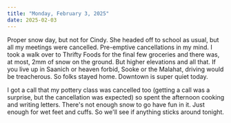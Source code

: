 ```yaml
---
title: "Monday, February 3, 2025"
date: 2025-02-03
---
```


Proper snow day, but not for Cindy.  She headed off to school as usual, but all my meetings were cancelled.  Pre-emptive cancellations in my mind.  I took a walk over to Thrifty Foods for the final few groceries and there was, at most, 2mm of snow on the ground.  But higher elevations and all that.  If you live up in Saanich or heaven forbid, Sooke or the Malahat, driving would be treacherous.  So folks stayed home.  Downtown is super quiet today.  

I got a call that my pottery class was cancelled too (getting a call was a surprise, but the cancellation was expected) so spent the afternoon cooking and writing letters.  There's not enough snow to go have fun in it.  Just enough for wet feet and cuffs.  So we'll see if anything sticks around tonight.